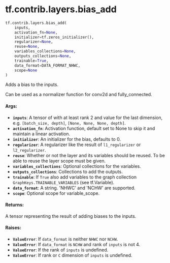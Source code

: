 <div itemscope itemtype="http://developers.google.com/ReferenceObject">
<meta itemprop="name" content="tf.contrib.layers.bias_add" />
<meta itemprop="path" content="Stable" />
</div>

# tf.contrib.layers.bias_add

``` python
tf.contrib.layers.bias_add(
    inputs,
    activation_fn=None,
    initializer=tf.zeros_initializer(),
    regularizer=None,
    reuse=None,
    variables_collections=None,
    outputs_collections=None,
    trainable=True,
    data_format=DATA_FORMAT_NHWC,
    scope=None
)
```

Adds a bias to the inputs.

Can be used as a normalizer function for conv2d and fully_connected.

#### Args:

* <b>`inputs`</b>: A tensor of with at least rank 2 and value for the last dimension,
    e.g. `[batch_size, depth]`, `[None, None, None, depth]`.
* <b>`activation_fn`</b>: Activation function, default set to None to skip it and
    maintain a linear activation.
* <b>`initializer`</b>: An initializer for the bias, defaults to 0.
* <b>`regularizer`</b>: A regularizer like the result of `l1_regularizer` or
    `l2_regularizer`.
* <b>`reuse`</b>: Whether or not the layer and its variables should be reused. To be
    able to reuse the layer scope must be given.
* <b>`variables_collections`</b>: Optional collections for the variables.
* <b>`outputs_collections`</b>: Collections to add the outputs.
* <b>`trainable`</b>: If `True` also add variables to the graph collection
    `GraphKeys.TRAINABLE_VARIABLES` (see tf.Variable).
* <b>`data_format`</b>: A string. 'NHWC' and 'NCHW' are supported.
* <b>`scope`</b>: Optional scope for variable_scope.


#### Returns:

A tensor representing the result of adding biases to the inputs.


#### Raises:

* <b>`ValueError`</b>: If `data_format` is neither `NHWC` nor `NCHW`.
* <b>`ValueError`</b>: If `data_format` is `NCHW` and rank of `inputs` is not 4.
* <b>`ValueError`</b>: If the rank of `inputs` is undefined.
* <b>`ValueError`</b>: If rank or `C` dimension of `inputs` is undefined.
